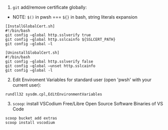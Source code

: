 1. `git` add/remove certificate globally:

- NOTE: `$()` in pwsh === `${}` in bash, string literals expansion

```git
[InstallGlobalCert.sh]
#!/bin/bash
git config –global http.sslverify true
git config –global http.sslcainfo ${SSLCERT_PATH}
git config –global –l
```

```git
[UninstallGlobalCert.sh]
#!/bin/bash
git config –global http.sslverify false
git config –global –unset http.sslcainfo
git config –global -l
```

2. Edit Enviroment Variables for standard user (open 'pwsh' with your current user):

```pwsh
rundll32 sysdm.cpl,EditEnvironmentVariables
```

3. `scoop`: install VSCodium Free/Libre Open Source Software Binaries of VS Code

```scoop
scoop bucket add extras
scoop install vscodium
```
